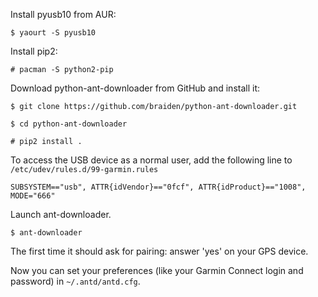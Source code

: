 <!-- 
.. title: Garmin Forerunner 410
.. slug: garmin-forerunner-410
.. date: 2013-07-27T00:00:00+02:00
.. tags: archlinux, garmin, ant
.. link: 
.. description: 
.. type: text
-->

Install pyusb10 from AUR:

```console
$ yaourt -S pyusb10
```

Install pip2:

```console
# pacman -S python2-pip
```

Download python-ant-downloader from GitHub and install it:

```console
$ git clone https://github.com/braiden/python-ant-downloader.git
```

```console
$ cd python-ant-downloader
```

```console
# pip2 install .
```

To access the USB device as a normal user, add the following line to
`/etc/udev/rules.d/99-garmin.rules`

```
SUBSYSTEM=="usb", ATTR{idVendor}=="0fcf", ATTR{idProduct}=="1008", MODE="666"
```

Launch ant-downloader.
```console
$ ant-downloader
```

The first time it should ask for pairing: answer 'yes' on your GPS device.

Now you can set your preferences (like your Garmin Connect login and password)
in `~/.antd/antd.cfg`.
